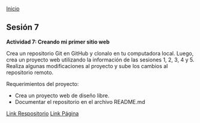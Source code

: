 <!-- No borrar o modificar -->
[Inicio](./index.md)

## Sesión 7 


**Actividad 7: Creando mi primer sitio web**

Crea un repositorio Git en GitHub y clonalo en tu computadora local. Luego, crea un proyecto web utilizando la información de las sesiones 1, 2, 3, 4 y 5. Realiza algunas modificaciones al proyecto y sube los cambios al repositorio remoto.

Requerimientos del proyecto:

* Crea un proyecto web de diseño libre.
* Documentar el repositorio en el archivo README.md

[Link Respositorio](https://github.com/Edisonmo30/Herbacea_Taller.git)
[Link Página](https://edisonmo30.github.io/Herbacea_Taller/)




